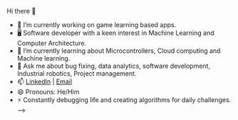 Hi there 👋

- 🔭 I’m currently working on game learning based apps.
- 🖥️ Software developer with a keen interest in Machine Learning and Computer Architecture.
- 🌱 I’m currently learning about Microcontrollers, Cloud computing and Machine learning.
- 💬 Ask me about bug fixing, data analytics, software development, Industrial robotics, Project management.
- 📫 [LinkedIn](https://www.linkedin.com/in/ashwinkshaji/) | [Email](astarioashwi@gmail.com)
- 😄 Pronouns: He/Him
- ⚡ Constantly debugging life and creating algorithms for daily challenges.
-->
